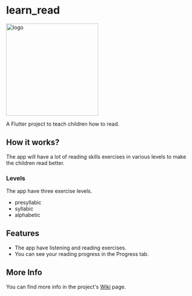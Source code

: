 # learn_read

<img src="https://drive.google.com/uc?export=view&id=15EIvjT7tTS7IImjseEc-wvr8uAcwHQHo" alt="logo" width="250" height="250">

A Flutter project to teach children how to read.

## How it works?

The app will have a lot of reading skills exercises in various levels to make the children read better.

### Levels

The app have three exercise levels.

* presyllabic
* syllabic
* alphabetic

## Features

* The app have listening and reading exercises.
* You can see your reading progress in the Progress tab.

## More Info

You can find more info in the project's [Wiki](https://github.com/guihcs/learn_read/wiki) page.
